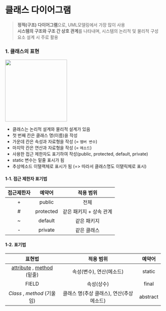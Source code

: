 # 클래스 다이어그램
> **정적(구조) 다이어그램**으로, UML모델링에서 가장 많이 사용<br>
> **시스템의 구조와 구조 간 상호 관계**를 나타내며, 시스템의 논리적 및 물리적 구성요소 설계 시 주로 활용

### 1. 클래스의 표현
<p>
  <img src="https://github.com/jeong-vely0611/UML/assets/148931569/901fee2c-9baf-4fdc-bab1-fb4b99e4a448" height="200px">
</p>

* 클래스는 논리적 설계와 물리적 설계가 있음
* 첫 번째 칸은 클래스 명(이름)을 작성
* 가운데 칸은 속성과 자료형을 작성 (= `멤버 변수`)
* 마지막 칸은 연산과 자료형을 작성 (= `메소드`)
* 사용한 접근 제한자도 표기하여 작성(public, protected, default, private)
* static 변수는 밑줄 표시가 됨
* 추상메소드 이탤랙체로 표시가 됨 (=> 따라서 클래스명도 이탵릭체로 표시)

 #### 1-1. 접근 제한자 표기법
 |접근제한자|예약어|적용 범위|
 |:---:|:---:|:---:|
 |+|public|전체|
 |#|protected|같은 패키지 + 상속 관계|
 |~|default|같은 패키지|
 |-|private|같은 클래스|

 #### 1-2. 표기법
 |표현법|적용 범위|예약어|
 |:---:|:---:|:---:|
 | <u>attribute</u> , <u>method</u> (밑줄)|속성(변수), 연산(메소드)|static|
 |FIELD|속성(상수)|final|
 | *Class* , *method* (기울임)|클래스 명(추상 클래스), 연산(추상 메소드)|abstract|

 
 
 
